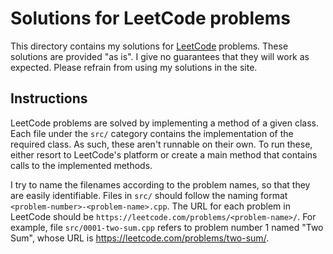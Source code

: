 # Solutions for LeetCode problems

This directory contains my solutions for [LeetCode][leetcode] problems. These
solutions are provided "as is". I give no guarantees that they will work as
expected. Please refrain from using my solutions in the site.

[leetcode]: http://leetcode.com/

## Instructions

LeetCode problems are solved by implementing a method of a given class. Each
file under the `src/` category contains the implementation of the required
class. As such, these aren't runnable on their own. To run these, either resort
to LeetCode's platform or create a main method that contains calls to the
implemented methods.

I try to name the filenames according to the problem names, so that they are
easily identifiable. Files in `src/` should follow the naming format
`<problem-number>-<problem-name>.cpp`. The URL for each problem in LeetCode
should be `https://leetcode.com/problems/<problem-name>/`. For example, file
`src/0001-two-sum.cpp` refers to problem number 1 named "Two Sum", whose URL is
https://leetcode.com/problems/two-sum/.
